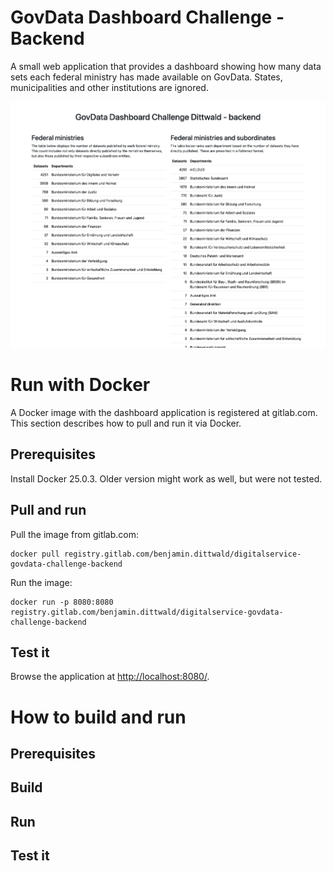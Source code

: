 # GovData Dashboard Challenge - Backend

A small web application that provides a dashboard showing how many data sets each federal ministry has made available on GovData. States, municipalities and other institutions are ignored.

![A screenshot of the dashboard](assets/img/dashboard_screenshot.png)


# Run with Docker

A Docker image with the dashboard application is registered at gitlab.com. This section describes how to pull and run it via Docker.

## Prerequisites

Install Docker 25.0.3. Older version might work as well, but were not tested.

## Pull and run

Pull the image from gitlab.com:

```
docker pull registry.gitlab.com/benjamin.dittwald/digitalservice-govdata-challenge-backend
```

Run the image:

```
docker run -p 8080:8080 registry.gitlab.com/benjamin.dittwald/digitalservice-govdata-challenge-backend
```

## Test it

Browse the application at [http://localhost:8080/](http://localhost:8080/).

# How to build and run

## Prerequisites

## Build

## Run

## Test it